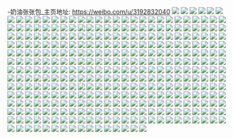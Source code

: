 -奶油张张包_主页地址: https://weibo.com/u/3192832040 
![](https://wx4.sinaimg.cn/mw2000/be4ec028gy1h9kr86ovkrj20u01407a6.jpg) 
![](https://wx4.sinaimg.cn/mw2000/be4ec028gy1h9kr863n80j20u0140440.jpg) 
![](https://wx4.sinaimg.cn/mw2000/be4ec028gy1h9kr85icnvj20u01270xx.jpg) 
![](https://wx4.sinaimg.cn/mw2000/be4ec028gy1h9kr87739oj20ph13fdn8.jpg) 
![](https://wx4.sinaimg.cn/mw2000/be4ec028gy1h9kr851sxpj20u01eb0zp.jpg) 
![](https://wx4.sinaimg.cn/mw2000/be4ec028gy1h9kr84gqhrj20u0152q8x.jpg) 
![](https://wx4.sinaimg.cn/mw2000/be4ec028gy1h9krbdv2n1j20v30almxx.jpg) 
![](https://wx4.sinaimg.cn/mw2000/be4ec028gy1h9kr87sg42j20u0190wo8.jpg) 
![](https://wx4.sinaimg.cn/mw2000/be4ec028gy1h9krapqf5dj20u01sy0xl.jpg) 
![](https://wx4.sinaimg.cn/mw2000/be4ec028ly1h9jt2m1vqmj20u01414c7.jpg) 
![](https://wx4.sinaimg.cn/mw2000/be4ec028ly1h9jt2mrun6j20u014egyx.jpg) 
![](https://wx4.sinaimg.cn/mw2000/be4ec028ly1h9jt2i47yoj20sg11vn8b.jpg) 
![](https://wx4.sinaimg.cn/mw2000/be4ec028ly1h9jt2ovcraj20u0140gt7.jpg) 
![](https://wx4.sinaimg.cn/mw2000/be4ec028ly1h9jt2nqb4ij20u00ttn4e.jpg) 
![](https://wx4.sinaimg.cn/mw2000/be4ec028ly1h9jt2ogrilj20u0140jye.jpg) 
![](https://wx4.sinaimg.cn/mw2000/be4ec028ly1h9jt9kzaxpj20u01sydis.jpg) 
![](https://wx4.sinaimg.cn/mw2000/be4ec028ly1h9j4m9s6tej20pn0rp77x.jpg) 
![](https://wx4.sinaimg.cn/mw2000/be4ec028ly1h9j4m96xtgj20u014079a.jpg) 
![](https://wx4.sinaimg.cn/mw2000/be4ec028ly1h9hi3i7xqej20u0140qb9.jpg) 
![](https://wx4.sinaimg.cn/mw2000/be4ec028ly1h9hi3jis9qj20u01707f7.jpg) 
![](https://wx4.sinaimg.cn/mw2000/be4ec028ly1h9hi596qzaj20u00u07ah.jpg) 
![](https://wx4.sinaimg.cn/mw2000/be4ec028ly1h9hi3itx56j20u0140th7.jpg) 
![](https://wx4.sinaimg.cn/mw2000/be4ec028ly1h9gdjjypbpj20sg1k0duo.jpg) 
![](https://wx4.sinaimg.cn/mw2000/be4ec028ly1h9gdkz5pfjj20u00u0doh.jpg) 
![](https://wx4.sinaimg.cn/mw2000/be4ec028ly1h9gdkyt29xj20uk0u0tgv.jpg) 
![](https://wx4.sinaimg.cn/mw2000/be4ec028ly1h9gdjlj5l9j20u0140dpa.jpg) 
![](https://wx4.sinaimg.cn/mw2000/be4ec028ly1h9gdji15gsj20u00u075o.jpg) 
![](https://wx4.sinaimg.cn/mw2000/be4ec028ly1h9gdlws73ij20u0140tiy.jpg) 
![](https://wx4.sinaimg.cn/mw2000/be4ec028ly1h9gdjhsavxj20u013h11u.jpg) 
![](https://wx4.sinaimg.cn/mw2000/be4ec028ly1h9gdlxlkkcj20u014048i.jpg) 
![](https://wx4.sinaimg.cn/mw2000/be4ec028ly1h9gdl7ga6yj20lb0s4tct.jpg) 
![](https://wx4.sinaimg.cn/mw2000/be4ec028ly1h9f5yxbgdmj20u014wjx5.jpg) 
![](https://wx4.sinaimg.cn/mw2000/be4ec028ly1h9f5yx4pisj20nx0nxtdt.jpg) 
![](https://wx4.sinaimg.cn/mw2000/be4ec028ly1h9f5yxjo9wj20u00u0dj9.jpg) 
![](https://wx4.sinaimg.cn/mw2000/be4ec028ly1h9f5ywv6u5j20u0122thv.jpg) 
![](https://wx4.sinaimg.cn/mw2000/be4ec028ly1h9f6071fwcj20u0140qbv.jpg) 
![](https://wx4.sinaimg.cn/mw2000/be4ec028ly1h9e5erk0atj20u00u0agg.jpg) 
![](https://wx4.sinaimg.cn/mw2000/be4ec028ly1h9e5er1o75j20sg16on5o.jpg) 
![](https://wx4.sinaimg.cn/mw2000/be4ec028ly1h9e5esgjppj211d0u0477.jpg) 
![](https://wx4.sinaimg.cn/mw2000/be4ec028ly1h9e5ercd14j20u013qajc.jpg) 
![](https://wx4.sinaimg.cn/mw2000/be4ec028ly1h9e5erz8ofj20u0120ajs.jpg) 
![](https://wx4.sinaimg.cn/mw2000/be4ec028ly1h9e5espp5xj20u0140n72.jpg) 
![](https://wx4.sinaimg.cn/mw2000/be4ec028ly1h9e5eqqw81j20u0140drx.jpg) 
![](https://wx4.sinaimg.cn/mw2000/be4ec028ly1h9e5es8z26j20u0140tgb.jpg) 
![](https://wx4.sinaimg.cn/mw2000/be4ec028ly1h9cnfs1k3mj20ov0s6n1u.jpg) 
![](https://wx4.sinaimg.cn/mw2000/be4ec028ly1h9cnfs8aw6j20k00sfq5s.jpg) 
![](https://wx4.sinaimg.cn/mw2000/be4ec028ly1h9cnnyfrxuj21400u0gvn.jpg) 
![](https://wx4.sinaimg.cn/mw2000/be4ec028ly1h9bhwe9mpjj20u01907lx.jpg) 
![](https://wx4.sinaimg.cn/mw2000/be4ec028ly1h9bhwdv5v1j20u01404bv.jpg) 
![](https://wx4.sinaimg.cn/mw2000/be4ec028ly1h9bhwdh59uj20u00u00yn.jpg) 
![](https://wx4.sinaimg.cn/mw2000/be4ec028ly1h9bhweydm1j20u00u0q9u.jpg) 
![](https://wx4.sinaimg.cn/mw2000/be4ec028ly1h9bhwd80ftj20u01407b4.jpg) 
![](https://wx4.sinaimg.cn/mw2000/be4ec028ly1h9bhwctqs5j20u01404ay.jpg) 
![](https://wx4.sinaimg.cn/mw2000/be4ec028ly1h9bhwflgbsj20u0140jz5.jpg) 
![](https://wx4.sinaimg.cn/mw2000/be4ec028ly1h9bhwfbc1kj20u0140wl6.jpg) 
![](https://wx4.sinaimg.cn/mw2000/be4ec028ly1h9bhwelmxej20u014043z.jpg) 
![](https://wx4.sinaimg.cn/mw2000/be4ec028ly1h95wmfm667j20lc0sgdlr.jpg) 
![](https://wx4.sinaimg.cn/mw2000/be4ec028ly1h95wmdya17j20u01407dp.jpg) 
![](https://wx4.sinaimg.cn/mw2000/be4ec028ly1h95wmf9yrzj20u01407c9.jpg) 
![](https://wx4.sinaimg.cn/mw2000/be4ec028ly1h95wmenam9j20u010mwkh.jpg) 
![](https://wx4.sinaimg.cn/mw2000/be4ec028ly1h95wme9tw4j20u00u010d.jpg) 
![](https://wx4.sinaimg.cn/mw2000/be4ec028ly1h95wn4smhej20u00u0wi9.jpg) 
![](https://wx4.sinaimg.cn/mw2000/be4ec028ly1h92k32xga7j20u01k1k50.jpg) 
![](https://wx4.sinaimg.cn/mw2000/be4ec028ly1h92k33a9o5j20tz1nv16y.jpg) 
![](https://wx4.sinaimg.cn/mw2000/be4ec028ly1h92k1n2y1pj20u00u077l.jpg) 
![](https://wx4.sinaimg.cn/mw2000/be4ec028ly1h92k1ne8z7j20u00u0afz.jpg) 
![](https://wx4.sinaimg.cn/mw2000/be4ec028ly1h92k1mglb7j20u01con5c.jpg) 
![](https://wx4.sinaimg.cn/mw2000/be4ec028ly1h916q96ok2j20sg0rs10b.jpg) 
![](https://wx4.sinaimg.cn/mw2000/be4ec028ly1h916q9pvhvj20tz0tzjz5.jpg) 
![](https://wx4.sinaimg.cn/mw2000/be4ec028ly1h916qa7oqqj20sg0ogdit.jpg) 
![](https://wx4.sinaimg.cn/mw2000/be4ec028ly1h916qagjaqj20nl17f7di.jpg) 
![](https://wx4.sinaimg.cn/mw2000/be4ec028ly1h916qaxjyuj20u00u010j.jpg) 
![](https://wx4.sinaimg.cn/mw2000/be4ec028ly1h916q9huogj20sg1jxal3.jpg) 
![](https://wx4.sinaimg.cn/mw2000/be4ec028ly1h8xwhl2l36j20sg2ib4ho.jpg) 
![](https://wx4.sinaimg.cn/mw2000/be4ec028ly1h8xwhkj994j20sg26onp7.jpg) 
![](https://wx4.sinaimg.cn/mw2000/be4ec028ly1h8xwhlwzzqj20sg1g4dly.jpg) 
![](https://wx4.sinaimg.cn/mw2000/be4ec028ly1h8xwhlnkwyj20sg35raze.jpg) 
![](https://wx4.sinaimg.cn/mw2000/be4ec028ly1h8xwjfcriwj20u0140gs4.jpg) 
![](https://wx4.sinaimg.cn/mw2000/be4ec028ly1h8xwhmlnkkj20u0140tf7.jpg) 
![](https://wx4.sinaimg.cn/mw2000/be4ec028ly1h8xwhm6caxj20u0140q91.jpg) 
![](https://wx4.sinaimg.cn/mw2000/be4ec028ly1h8xwhnsav1j20u01407ad.jpg) 
![](https://wx4.sinaimg.cn/mw2000/be4ec028ly1h8xwhnjgckj20k00zkae9.jpg) 
![](https://wx4.sinaimg.cn/mw2000/be4ec028ly1h8w5zrok2yj20u014010j.jpg) 
![](https://wx4.sinaimg.cn/mw2000/be4ec028ly1h8w5zrdg2zj20u00u0n3u.jpg) 
![](https://wx4.sinaimg.cn/mw2000/be4ec028ly1h8w5zsz4o1j20u014847c.jpg) 
![](https://wx4.sinaimg.cn/mw2000/be4ec028ly1h8w67fxgexj20wi0kqjwv.jpg) 
![](https://wx4.sinaimg.cn/mw2000/be4ec028ly1h8w68h50mlj20u00u0wiz.jpg) 
![](https://wx4.sinaimg.cn/mw2000/be4ec028ly1h8t89d91lqj20sg0sgtbk.jpg) 
![](https://wx4.sinaimg.cn/mw2000/be4ec028ly1h8t89dhti4j20on0onq62.jpg) 
![](https://wx4.sinaimg.cn/mw2000/be4ec028ly1h8t89cy1ppj20pi0piq6j.jpg) 
![](https://wx4.sinaimg.cn/mw2000/be4ec028ly1h8t89dsi2gj20u00u0gqy.jpg) 
![](https://wx4.sinaimg.cn/mw2000/be4ec028ly1h8qq3iuypsj20u0191aef.jpg) 
![](https://wx4.sinaimg.cn/mw2000/be4ec028ly1h8qq3i8gkzj20u01907as.jpg) 
![](https://wx4.sinaimg.cn/mw2000/be4ec028ly1h8pmcr37omj20sg1dsk2c.jpg) 
![](https://wx4.sinaimg.cn/mw2000/be4ec028ly1h8pmcru36nj20sg1dpn8c.jpg) 
![](https://wx4.sinaimg.cn/mw2000/be4ec028ly1h8pmcs4bpmj20sg1kwamt.jpg) 
![](https://wx4.sinaimg.cn/mw2000/be4ec028ly1h8pmcrk40kj20sg1kvduo.jpg) 
![](https://wx4.sinaimg.cn/mw2000/be4ec028ly1h8pmcsdytsj20u0140n26.jpg) 
![](https://wx4.sinaimg.cn/mw2000/be4ec028ly1h8pmcrbtx7j20u0140tdc.jpg) 
![](https://wx4.sinaimg.cn/mw2000/be4ec028ly1h8pmcstcjij20u013v77c.jpg) 
![](https://wx4.sinaimg.cn/mw2000/be4ec028ly1h8o1hfld06j20u0140tie.jpg) 
![](https://wx4.sinaimg.cn/mw2000/be4ec028ly1h8o1hdo8zlj20u014046m.jpg) 
![](https://wx4.sinaimg.cn/mw2000/be4ec028ly1h8o1nh50jsj20u0140aiv.jpg) 
![](https://wx4.sinaimg.cn/mw2000/be4ec028ly1h8o1hfunj4j20u0140473.jpg) 
![](https://wx4.sinaimg.cn/mw2000/be4ec028ly1h8o1m0ddr8j20u0140aik.jpg) 
![](https://wx4.sinaimg.cn/mw2000/be4ec028ly1h8o1hg5nzzj20u0140jzi.jpg) 
![](https://wx4.sinaimg.cn/mw2000/be4ec028ly1h8o1hgdr3oj20u013xn1n.jpg) 
![](https://wx4.sinaimg.cn/mw2000/be4ec028ly1h8o1m1fromj20p5142djk.jpg) 
![](https://wx4.sinaimg.cn/mw2000/be4ec028ly1h8o1lzzccmj20u013pn2u.jpg) 
![](https://wx4.sinaimg.cn/mw2000/be4ec028ly1h8o1m14yrsj20u01417aq.jpg) 
![](https://wx4.sinaimg.cn/mw2000/be4ec028ly1h8o1hdwmwsj20u014lte3.jpg) 
![](https://wx4.sinaimg.cn/mw2000/be4ec028ly1h8o1he7pzbj20u014u450.jpg) 
![](https://wx4.sinaimg.cn/mw2000/be4ec028ly1h8mbd5sn6ij20u01hck0a.jpg) 
![](https://wx4.sinaimg.cn/mw2000/be4ec028ly1h8mb1pvz2kj20u0141n2a.jpg) 
![](https://wx4.sinaimg.cn/mw2000/be4ec028ly1h8mbgobxyqj20u0141wjs.jpg) 
![](https://wx4.sinaimg.cn/mw2000/be4ec028ly1h8mbgond52j20u0141wj7.jpg) 
![](https://wx4.sinaimg.cn/mw2000/be4ec028ly1h8mb1r6hkpj20u0140tg1.jpg) 
![](https://wx4.sinaimg.cn/mw2000/be4ec028ly1h8j1b7z8puj20vm0u0jy6.jpg) 
![](https://wx4.sinaimg.cn/mw2000/be4ec028ly1h8j1b7q7eqj20vm0u0dmv.jpg) 
![](https://wx4.sinaimg.cn/mw2000/be4ec028ly1h8j1b8kcefj21720u0grc.jpg) 
![](https://wx4.sinaimg.cn/mw2000/be4ec028ly1h8j1b8ba64j20u01ap11c.jpg) 
![](https://wx4.sinaimg.cn/mw2000/be4ec028ly1h8hin5xs7gj20sg1drna2.jpg) 
![](https://wx4.sinaimg.cn/mw2000/be4ec028ly1h8hin5l19aj20sg14tk2a.jpg) 
![](https://wx4.sinaimg.cn/mw2000/be4ec028ly1h8hin4xl7nj20sg16zgvl.jpg) 
![](https://wx4.sinaimg.cn/mw2000/be4ec028ly1h8hin7673fj20u00u0gq9.jpg) 
![](https://wx4.sinaimg.cn/mw2000/be4ec028ly1h8hiokjzxkj20u0140jyw.jpg) 
![](https://wx4.sinaimg.cn/mw2000/be4ec028ly1h8hin6p44jj20u20u0460.jpg) 
![](https://wx4.sinaimg.cn/mw2000/be4ec028ly1h8hin7rkvjj20u014044k.jpg) 
![](https://wx4.sinaimg.cn/mw2000/be4ec028ly1h8hin6c5gjj20rt1aialg.jpg) 
![](https://wx4.sinaimg.cn/mw2000/be4ec028ly1h8hin7h7gbj20u0140dob.jpg) 
![](https://wx4.sinaimg.cn/mw2000/be4ec028ly1h8980kzp0sj20u00u0zp6.jpg) 
![](https://wx4.sinaimg.cn/mw2000/be4ec028ly1h85wmvit8cj20sg1o9qih.jpg) 
![](https://wx4.sinaimg.cn/mw2000/be4ec028ly1h85wmyh9fgj20u0190ndz.jpg) 
![](https://wx4.sinaimg.cn/mw2000/be4ec028ly1h85wmy2hf3j20u0190dv8.jpg) 
![](https://wx4.sinaimg.cn/mw2000/be4ec028ly1h85wmx0is2j20u012kk1h.jpg) 
![](https://wx4.sinaimg.cn/mw2000/be4ec028ly1h85wmvzbd4j20sg1kck4z.jpg) 
![](https://wx4.sinaimg.cn/mw2000/be4ec028ly1h85wmw8hvtj20sg1kw15w.jpg) 
![](https://wx4.sinaimg.cn/mw2000/be4ec028ly1h85wmwolwtj20u015r12g.jpg) 
![](https://wx4.sinaimg.cn/mw2000/be4ec028ly1h85wmxss7zj20lc0sgahp.jpg) 
![](https://wx4.sinaimg.cn/mw2000/be4ec028ly1h85wmz1lcpj20u0140gsk.jpg) 
![](https://wx4.sinaimg.cn/mw2000/be4ec028ly1h85wmxihhpj20u0140n5u.jpg) 
![](https://wx4.sinaimg.cn/mw2000/be4ec028ly1h82k4wlilkj20u00u00zb.jpg) 
![](https://wx4.sinaimg.cn/mw2000/be4ec028ly1h82k4uxkeqj20u010sjyb.jpg) 
![](https://wx4.sinaimg.cn/mw2000/be4ec028ly1h82k4ww1akj20u00u0444.jpg) 
![](https://wx4.sinaimg.cn/mw2000/be4ec028ly1h82k4umm07j20u014cti7.jpg) 
![](https://wx4.sinaimg.cn/mw2000/be4ec028ly1h82k4vcrbaj20u01404co.jpg) 
![](https://wx4.sinaimg.cn/mw2000/be4ec028ly1h82k4w79q2j20u013pahs.jpg) 
![](https://wx4.sinaimg.cn/mw2000/be4ec028ly1h80yls2oo0j20u00ykjxd.jpg) 
![](https://wx4.sinaimg.cn/mw2000/be4ec028ly1h80ylta6mtj20u00u0ah9.jpg) 
![](https://wx4.sinaimg.cn/mw2000/be4ec028ly1h80ylrlg8dj20u010u119.jpg) 
![](https://wx4.sinaimg.cn/mw2000/be4ec028ly1h80yltlk0hj20u014cad5.jpg) 
![](https://wx4.sinaimg.cn/mw2000/be4ec028ly1h7z01b5wvej20u013fn60.jpg) 
![](https://wx4.sinaimg.cn/mw2000/be4ec028ly1h7z0389d7uj20sg1udww4.jpg) 
![](https://wx4.sinaimg.cn/mw2000/be4ec028ly1h7z01axquwj20sg1l4du7.jpg) 
![](https://wx4.sinaimg.cn/mw2000/be4ec028ly1h7z01bh6ydj20u013w4e2.jpg) 
![](https://wx4.sinaimg.cn/mw2000/be4ec028ly1h7z03o7ieij20u0140wo7.jpg) 
![](https://wx4.sinaimg.cn/mw2000/be4ec028ly1h7z01cg7axj20u010an50.jpg) 
![](https://wx4.sinaimg.cn/mw2000/be4ec028ly1h7z03nzktuj20u014eqb6.jpg) 
![](https://wx4.sinaimg.cn/mw2000/be4ec028ly1h7z01d8m6qj20u0140qc4.jpg) 
![](https://wx4.sinaimg.cn/mw2000/be4ec028ly1h7z01esc1cj20lc0sgacu.jpg) 
![](https://wx4.sinaimg.cn/mw2000/be4ec028ly1h7z06tx252j20u01400xd.jpg) 
![](https://wx4.sinaimg.cn/mw2000/be4ec028ly1h7z01cwk74j20u0140ai1.jpg) 
![](https://wx4.sinaimg.cn/mw2000/be4ec028ly1h7z03vpoclj20u01syq57.jpg) 
![](https://wx4.sinaimg.cn/mw2000/be4ec028ly1h7vk5p1rghj20sg1v0180.jpg) 
![](https://wx4.sinaimg.cn/mw2000/be4ec028ly1h7vk5q0bczj20u20u00yw.jpg) 
![](https://wx4.sinaimg.cn/mw2000/be4ec028ly1h7vk5q8rwej20sg1ku7jn.jpg) 
![](https://wx4.sinaimg.cn/mw2000/be4ec028ly1h7vk5r1butj20u00u0qfx.jpg) 
![](https://wx4.sinaimg.cn/mw2000/be4ec028ly1h7vk5ry9wsj20sg0sgn3y.jpg) 
![](https://wx4.sinaimg.cn/mw2000/be4ec028ly1h7vk5s4vtfj20u00u0tdm.jpg) 
![](https://wx4.sinaimg.cn/mw2000/be4ec028ly1h7vk5pmo5hj20sg2dc7q9.jpg) 
![](https://wx4.sinaimg.cn/mw2000/be4ec028ly1h7vk7sfs3bj20lc0sgq9d.jpg) 
![](https://wx4.sinaimg.cn/mw2000/be4ec028ly1h7vk5qt513j20u013odqk.jpg) 
![](https://wx4.sinaimg.cn/mw2000/be4ec028ly1h7vk5ro5haj20u00u07ae.jpg) 
![](https://wx4.sinaimg.cn/mw2000/be4ec028ly1h7v772bppmj20u01400x6.jpg) 
![](https://wx4.sinaimg.cn/mw2000/be4ec028ly1h7v771zjsvj20u013p780.jpg) 
![](https://wx4.sinaimg.cn/mw2000/be4ec028ly1h7v772ijgsj20u0140aeg.jpg) 
![](https://wx4.sinaimg.cn/mw2000/be4ec028ly1h7v778zllmj20u0140q7r.jpg) 
![](https://wx4.sinaimg.cn/mw2000/be4ec028ly1h7taqnx0mcj20sg1vdk2p.jpg) 
![](https://wx4.sinaimg.cn/mw2000/be4ec028ly1h7taqn5x1pj20sg2mte5g.jpg) 
![](https://wx4.sinaimg.cn/mw2000/be4ec028ly1h7taqnmo4hj20sg23ukcq.jpg) 
![](https://wx4.sinaimg.cn/mw2000/be4ec028ly1h7taqpawj9j20sg2dc7t7.jpg) 
![](https://wx4.sinaimg.cn/mw2000/be4ec028ly1h7taqsdecnj20sg16oak3.jpg) 
![](https://wx4.sinaimg.cn/mw2000/be4ec028ly1h7taqrkqvdj20sg3844qp.jpg) 
![](https://wx4.sinaimg.cn/mw2000/be4ec028ly1h7taqs4egtj20sg1kwk91.jpg) 
![](https://wx4.sinaimg.cn/mw2000/be4ec028ly1h7taqsqkbsj20u0140n2f.jpg) 
![](https://wx4.sinaimg.cn/mw2000/be4ec028ly1h7taqqco51j20sg2maaxj.jpg) 
![](https://wx4.sinaimg.cn/mw2000/be4ec028ly1h7taqokwhdj20sg1n9qlq.jpg) 
![](https://wx4.sinaimg.cn/mw2000/be4ec028ly1h7taqqxiblj20sg23uh73.jpg) 
![](https://wx4.sinaimg.cn/mw2000/be4ec028ly1h7sax2ubg5j20u014010d.jpg) 
![](https://wx4.sinaimg.cn/mw2000/be4ec028ly1h7saxp0wbrj20u0191al6.jpg) 
![](https://wx4.sinaimg.cn/mw2000/be4ec028ly1h7saxoo2mej20u0191ahr.jpg) 
![](https://wx4.sinaimg.cn/mw2000/be4ec028ly1h7sax2dtmgj20u0140wlr.jpg) 
![](https://wx4.sinaimg.cn/mw2000/be4ec028ly1h7sax2448vj20u0140n4w.jpg) 
![](https://wx4.sinaimg.cn/mw2000/be4ec028ly1h7sax1vu62j20u10u0n5m.jpg) 
![](https://wx4.sinaimg.cn/mw2000/be4ec028ly1h7sax32h4uj20u01400yf.jpg) 
![](https://wx4.sinaimg.cn/mw2000/be4ec028ly1h7sax12s2mj20u014079q.jpg) 
![](https://wx4.sinaimg.cn/mw2000/be4ec028ly1h7q2rh9qwaj20u00u0n3e.jpg) 
![](https://wx4.sinaimg.cn/mw2000/be4ec028ly1h7q2rhidsoj20u0140n40.jpg) 
![](https://wx4.sinaimg.cn/mw2000/be4ec028ly1h7q2rhs7tjj20u01407gu.jpg) 
![](https://wx4.sinaimg.cn/mw2000/be4ec028ly1h7q2rgo0mhj20u00u0n4r.jpg) 
![](https://wx4.sinaimg.cn/mw2000/be4ec028ly1h7q2ri38acj20u00u045m.jpg) 
![](https://wx4.sinaimg.cn/mw2000/be4ec028ly1h7mdpfz2xwj21ex0u013g.jpg) 
![](https://wx4.sinaimg.cn/mw2000/be4ec028ly1h7mdpgdu0cj20u0140dnm.jpg) 
![](https://wx4.sinaimg.cn/mw2000/be4ec028ly1h7mdpgmdkej20u01407ed.jpg) 
![](https://wx4.sinaimg.cn/mw2000/be4ec028ly1h7mdph04yyj20u0140gw3.jpg) 
![](https://wx4.sinaimg.cn/mw2000/be4ec028ly1h7mdphgcwoj20u0140qdf.jpg) 
![](https://wx4.sinaimg.cn/mw2000/be4ec028ly1h7j161du01j20u00u0wme.jpg) 
![](https://wx4.sinaimg.cn/mw2000/be4ec028ly1h7j161nyfgj20u10u0tfq.jpg) 
![](https://wx4.sinaimg.cn/mw2000/be4ec028ly1h7j160qa6bj20u0124n44.jpg) 
![](https://wx4.sinaimg.cn/mw2000/be4ec028ly1h7j16090o9j20u0140n54.jpg) 
![](https://wx4.sinaimg.cn/mw2000/be4ec028ly1h7j160ho0wj20u01jiguk.jpg) 
![](https://wx4.sinaimg.cn/mw2000/be4ec028ly1h7j162n6j3j20u00u00x0.jpg) 
![](https://wx4.sinaimg.cn/mw2000/be4ec028ly1h7j16246kxj20u014047l.jpg) 
![](https://wx4.sinaimg.cn/mw2000/be4ec028ly1h7j15zza0cj20u0140agk.jpg) 
![](https://wx4.sinaimg.cn/mw2000/be4ec028ly1h7j162yj9hj20u0140gxf.jpg) 
![](https://wx4.sinaimg.cn/mw2000/be4ec028ly1h7e5hm618ij20u0190n5q.jpg) 
![](https://wx4.sinaimg.cn/mw2000/be4ec028ly1h7e5hkjj4jj20u0179gyb.jpg) 
![](https://wx4.sinaimg.cn/mw2000/be4ec028ly1h7e5hl8lnqj20u00yejui.jpg) 
![](https://wx4.sinaimg.cn/mw2000/be4ec028ly1h7e5hlho0ij20u0190wqm.jpg) 
![](https://wx4.sinaimg.cn/mw2000/be4ec028ly1h7e5hkx794j20u0140429.jpg) 
![](https://wx4.sinaimg.cn/mw2000/be4ec028ly1h7e5hkr0ghj20u01400ws.jpg) 
![](https://wx4.sinaimg.cn/mw2000/be4ec028ly1h7e5hlyct7j20u00u0n41.jpg) 
![](https://wx4.sinaimg.cn/mw2000/be4ec028ly1h7e5hloadcj20u10u0gol.jpg) 
![](https://wx4.sinaimg.cn/mw2000/be4ec028ly1h78onqfb7ij20u0110jt0.jpg) 
![](https://wx4.sinaimg.cn/mw2000/be4ec028ly1h78onq170wj20u01407bi.jpg) 
![](https://wx4.sinaimg.cn/mw2000/be4ec028ly1h78onqmeoyj20u0140gq7.jpg) 
![](https://wx4.sinaimg.cn/mw2000/be4ec028ly1h78oof1wilj20u0173jta.jpg) 
![](https://wx4.sinaimg.cn/mw2000/be4ec028ly1h71mb5k1ytj20u10u0dhs.jpg) 
![](https://wx4.sinaimg.cn/mw2000/be4ec028ly1h71mb45xdfj20u00u0wgl.jpg) 
![](https://wx4.sinaimg.cn/mw2000/be4ec028ly1h71mb60o9uj20u10u0jsu.jpg) 
![](https://wx4.sinaimg.cn/mw2000/be4ec028ly1h6uqp99pjsj20sg28k1dr.jpg) 
![](https://wx4.sinaimg.cn/mw2000/be4ec028ly1h6uqpcz8k7j20sg23u7wh.jpg) 
![](https://wx4.sinaimg.cn/mw2000/be4ec028ly1h6uqp7rr4ej20u01o0h1v.jpg) 
![](https://wx4.sinaimg.cn/mw2000/be4ec028ly1h6uqp8bm4gj20u01o07ma.jpg) 
![](https://wx4.sinaimg.cn/mw2000/be4ec028ly1h6uqp8txnmj20sg2dc4qp.jpg) 
![](https://wx4.sinaimg.cn/mw2000/be4ec028ly1h6uqpcejsqj20sg23u4qp.jpg) 
![](https://wx4.sinaimg.cn/mw2000/be4ec028ly1h6uqpbnlnvj20sg36ze81.jpg) 
![](https://wx4.sinaimg.cn/mw2000/be4ec028ly1h6uqpav0t7j20sg3jznpd.jpg) 
![](https://wx4.sinaimg.cn/mw2000/be4ec028ly1h6uqp9n1bsj20sg2qlaoy.jpg) 
![](https://wx4.sinaimg.cn/mw2000/be4ec028ly1h6uqpeqbc6j20u0140akn.jpg) 
![](https://wx4.sinaimg.cn/mw2000/be4ec028ly1h6uqpdcgznj20u014ogwl.jpg) 
![](https://wx4.sinaimg.cn/mw2000/be4ec028ly1h6uqpdly1ej20u0140k0d.jpg) 
![](https://wx4.sinaimg.cn/mw2000/be4ec028ly1h6uqpf6czsj20u0190amp.jpg) 
![](https://wx4.sinaimg.cn/mw2000/be4ec028ly1h6uqpgmli9j20u0190wuh.jpg) 
![](https://wx4.sinaimg.cn/mw2000/be4ec028ly1h6tk6mr3dgj20u02s34qp.jpg) 
![](https://wx4.sinaimg.cn/mw2000/be4ec028ly1h6tk686dzuj20u0281e65.jpg) 
![](https://wx4.sinaimg.cn/mw2000/be4ec028ly1h6tk6kjcd7j20u0550hdt.jpg) 
![](https://wx4.sinaimg.cn/mw2000/be4ec028ly1h6tk6jtptaj20u04qax6p.jpg) 
![](https://wx4.sinaimg.cn/mw2000/be4ec028ly1h6tk6lba7tj20u04f5hdt.jpg) 
![](https://wx4.sinaimg.cn/mw2000/be4ec028ly1h6tk6m1cz5j20u043inpd.jpg) 
![](https://wx4.sinaimg.cn/mw2000/be4ec028ly1h6tk6n16kuj20u0141jx5.jpg) 
![](https://wx4.sinaimg.cn/mw2000/be4ec028ly1h6tk6n8lkcj20u0140n1v.jpg) 
![](https://wx4.sinaimg.cn/mw2000/be4ec028ly1h6tk6oejjbj20u0190n5u.jpg) 
![](https://wx4.sinaimg.cn/mw2000/be4ec028ly1h6tk6opy0bj20u0190grp.jpg) 
![](https://wx4.sinaimg.cn/mw2000/be4ec028ly1h6tk8gth72j20u0190wlt.jpg) 
![](https://wx4.sinaimg.cn/mw2000/be4ec028ly1h6sfmfb6a2j20u011wagq.jpg) 
![](https://wx4.sinaimg.cn/mw2000/be4ec028ly1h6sfmgspkmj20u00u0k1g.jpg) 
![](https://wx4.sinaimg.cn/mw2000/be4ec028ly1h6sfme9uf1j20u0280kbu.jpg) 
![](https://wx4.sinaimg.cn/mw2000/be4ec028ly1h6sfmeotlwj20u01mpk0y.jpg) 
![](https://wx4.sinaimg.cn/mw2000/be4ec028ly1h6sfmf26boj20u01mp4du.jpg) 
![](https://wx4.sinaimg.cn/mw2000/be4ec028ly1h6sfmh4gnfj20u0140dq9.jpg) 
![](https://wx4.sinaimg.cn/mw2000/be4ec028ly1h6sfmdnoyyj20u0140k0h.jpg) 
![](https://wx4.sinaimg.cn/mw2000/be4ec028ly1h6sfmhv5yqj20u0140af2.jpg) 
![](https://wx4.sinaimg.cn/mw2000/be4ec028ly1h6sfmg4qpcj20sg1kwwuh.jpg) 
![](https://wx4.sinaimg.cn/mw2000/be4ec028ly1h6sfmi7oj6j20sg2dbanm.jpg) 
![](https://wx4.sinaimg.cn/mw2000/be4ec028ly1h6sfmghuxxj20u20u0tge.jpg) 
![](https://wx4.sinaimg.cn/mw2000/be4ec028ly1h6p1td3b91j20u012cjvd.jpg) 
![](https://wx4.sinaimg.cn/mw2000/be4ec028ly1h6p1tdarftj20u014046g.jpg) 
![](https://wx4.sinaimg.cn/mw2000/be4ec028ly1h6p1te55gqj20u0140gxh.jpg) 
![](https://wx4.sinaimg.cn/mw2000/be4ec028ly1h6p1tfi51rj20u01400zs.jpg) 
![](https://wx4.sinaimg.cn/mw2000/be4ec028ly1h6p1tfx9ixj20u0140459.jpg) 
![](https://wx4.sinaimg.cn/mw2000/be4ec028ly1h6p1tf53t6j20u0140agq.jpg) 
![](https://wx4.sinaimg.cn/mw2000/be4ec028ly1h6p1tgwzu5j20u0140dsp.jpg) 
![](https://wx4.sinaimg.cn/mw2000/be4ec028ly1h6p1tcpfn1j20u0141794.jpg) 
![](https://wx4.sinaimg.cn/mw2000/be4ec028ly1h6p1tgg6hzj20u00u0aki.jpg) 
![](https://wx4.sinaimg.cn/mw2000/be4ec028ly1h6p1tesdi5j20u013gjxe.jpg) 
![](https://wx4.sinaimg.cn/mw2000/be4ec028ly1h6p1tdin40j20u00u0gsn.jpg) 
![](https://wx4.sinaimg.cn/mw2000/be4ec028ly1h6p1teiu7jj20u00u00yr.jpg) 
![](https://wx4.sinaimg.cn/mw2000/be4ec028ly1h6oj2nb502j20n00mhq4e.jpg) 
![](https://wx4.sinaimg.cn/mw2000/be4ec028ly1h6oj2o1ksbj20sg0rsq3k.jpg) 
![](https://wx4.sinaimg.cn/mw2000/be4ec028ly1h6kawqy6hij20u014011g.jpg) 
![](https://wx4.sinaimg.cn/mw2000/be4ec028ly1h6gweo648bj20u01404d3.jpg) 
![](https://wx4.sinaimg.cn/mw2000/be4ec028ly1h6gweq3wxyj20u012wk3c.jpg) 
![](https://wx4.sinaimg.cn/mw2000/be4ec028ly1h6gweqwlxcj20uv0u0q9b.jpg) 
![](https://wx4.sinaimg.cn/mw2000/be4ec028ly1h6gwemnpdlj20u0140146.jpg) 
![](https://wx4.sinaimg.cn/mw2000/be4ec028ly1h6gweqm0eoj20u00u0n13.jpg) 
![](https://wx4.sinaimg.cn/mw2000/be4ec028ly1h6gweonrgbj20u00u0n68.jpg) 
![](https://wx4.sinaimg.cn/mw2000/be4ec028ly1h6gwer8tv4j20u0140wmk.jpg) 
![](https://wx4.sinaimg.cn/mw2000/be4ec028ly1h6gwemx5gvj20u014049t.jpg) 
![](https://wx4.sinaimg.cn/mw2000/be4ec028ly1h6gwescypij20u20u0778.jpg) 
![](https://wx4.sinaimg.cn/mw2000/be4ec028ly1h6gweryavjj20u00u0wjf.jpg) 
![](https://wx4.sinaimg.cn/mw2000/be4ec028ly1h6gwenghdrj20u00u0gra.jpg) 
![](https://wx4.sinaimg.cn/mw2000/be4ec028ly1h6gwerlob8j20u014042k.jpg) 
![](https://wx4.sinaimg.cn/mw2000/be4ec028ly1h61mr3uu1yj20u01hcdlr.jpg) 
![](https://wx4.sinaimg.cn/mw2000/be4ec028ly1h61mr3k1w9j20u01hcju1.jpg) 
![](https://wx4.sinaimg.cn/mw2000/be4ec028ly1h61mr43s1vj20u0140tg7.jpg) 
![](https://wx4.sinaimg.cn/mw2000/be4ec028ly1h61mr51oioj20u0140n7p.jpg) 
![](https://wx4.sinaimg.cn/mw2000/be4ec028ly1h61mr4da54j20u0140tfz.jpg) 
![](https://wx4.sinaimg.cn/mw2000/be4ec028ly1h61mr5kvgoj20u00xwq5e.jpg) 
![](https://wx4.sinaimg.cn/mw2000/be4ec028ly1h61mr4m2q7j20u0124dog.jpg) 
![](https://wx4.sinaimg.cn/mw2000/be4ec028ly1h61mr4shshj20u10u0whq.jpg) 
![](https://wx4.sinaimg.cn/mw2000/be4ec028ly1h61mr5axzmj20u01400yp.jpg) 
![](https://wx4.sinaimg.cn/mw2000/be4ec028gy1h5zb2crnthj20u010ygt2.jpg) 
![](https://wx4.sinaimg.cn/mw2000/be4ec028gy1h5zb51bqodj20u012jwmz.jpg) 
![](https://wx4.sinaimg.cn/mw2000/be4ec028gy1h5zb2f9675j20u0140whw.jpg) 
![](https://wx4.sinaimg.cn/mw2000/be4ec028gy1h5zb2pvgdcj20u00u0dmo.jpg) 
![](https://wx4.sinaimg.cn/mw2000/be4ec028gy1h5zb2a4u00j20u00u0tat.jpg) 
![](https://wx4.sinaimg.cn/mw2000/be4ec028ly1h5xy7iu6wdj20ku0rswhi.jpg) 
![](https://wx4.sinaimg.cn/mw2000/be4ec028ly1h5vzfcp50ij20u01407a4.jpg) 
![](https://wx4.sinaimg.cn/mw2000/be4ec028ly1h5vzfbrftnj20u00ze79l.jpg) 
![](https://wx4.sinaimg.cn/mw2000/be4ec028ly1h5vzfdc7gaj214l0u048c.jpg) 
![](https://wx4.sinaimg.cn/mw2000/be4ec028ly1h5vzfcwg7nj20u01400xe.jpg) 
![](https://wx4.sinaimg.cn/mw2000/be4ec028ly1h5vzfc36q9j20u0140zmn.jpg) 
![](https://wx4.sinaimg.cn/mw2000/be4ec028ly1h5vzfd4lytj20u00u0dls.jpg) 
![](https://wx4.sinaimg.cn/mw2000/be4ec028ly1h5vzfcd5tcj20u0140dll.jpg) 
![](https://wx4.sinaimg.cn/mw2000/be4ec028ly1h5vzfbi5aqj20u0140tko.jpg) 
![](https://wx4.sinaimg.cn/mw2000/be4ec028ly1h5vzfdktjjj20u013078p.jpg) 
![](https://wx4.sinaimg.cn/mw2000/be4ec028ly1h5r0qjusazj20wh0hv0we.jpg) 
![](https://wx4.sinaimg.cn/mw2000/be4ec028ly1h5flpq7adwj20u0140gv1.jpg) 
![](https://wx4.sinaimg.cn/mw2000/be4ec028ly1h5flpqr1ehj20u00u0gq0.jpg) 
![](https://wx4.sinaimg.cn/mw2000/be4ec028ly1h5flpng6sqj20u20u0gsd.jpg) 
![](https://wx4.sinaimg.cn/mw2000/be4ec028ly1h5flpo8itij20u00u0qat.jpg) 
![](https://wx4.sinaimg.cn/mw2000/be4ec028ly1h5flpoz5f8j20ul0u0dog.jpg) 
![](https://wx4.sinaimg.cn/mw2000/be4ec028ly1h5flppobcjj20u10u0gti.jpg) 
![](https://wx4.sinaimg.cn/mw2000/be4ec028ly1h5flpwciogj20k00zk7at.jpg) 
![](https://wx4.sinaimg.cn/mw2000/be4ec028ly1h5flsm13guj20u011ktf6.jpg) 
![](https://wx4.sinaimg.cn/mw2000/be4ec028ly1h5flpumof7j20u0140k0s.jpg) 
![](https://wx4.sinaimg.cn/mw2000/be4ec028ly1h5flslgraij20u0140qeo.jpg) 
![](https://wx4.sinaimg.cn/mw2000/be4ec028ly1h58v4346kyj20u0140125.jpg) 
![](https://wx4.sinaimg.cn/mw2000/be4ec028ly1h58v43tr6sj20u0140guv.jpg) 
![](https://wx4.sinaimg.cn/mw2000/be4ec028ly1h58v449pdhj20u00u0n18.jpg) 
![](https://wx4.sinaimg.cn/mw2000/be4ec028ly1h58v43h9qkj20u0140dns.jpg) 
![](https://wx4.sinaimg.cn/mw2000/be4ec028ly1h58v4m3m8xj20u0140dny.jpg) 
![](https://wx4.sinaimg.cn/mw2000/be4ec028ly1h58v410exkj20u0140gvs.jpg) 
![](https://wx4.sinaimg.cn/mw2000/be4ec028ly1h58v452t3bj21400u0wrp.jpg) 
![](https://wx4.sinaimg.cn/mw2000/be4ec028ly1h58v476q1kj20u00u0dlj.jpg) 
![](https://wx4.sinaimg.cn/mw2000/be4ec028ly1h58v44qomuj20vr0u0ahv.jpg) 
![](https://wx4.sinaimg.cn/mw2000/be4ec028ly1h58v46tqtfj20u0140qdv.jpg) 
![](https://wx4.sinaimg.cn/mw2000/be4ec028ly1h58v42kfazj20u00yntkb.jpg) 
![](https://wx4.sinaimg.cn/mw2000/be4ec028ly1h58v41c4h0j20u00u0wi9.jpg) 
![](https://wx4.sinaimg.cn/mw2000/be4ec028gy1h55lgowxbfj21400u0teb.jpg) 
![](https://wx4.sinaimg.cn/mw2000/be4ec028ly1h29f6e8mwhj20qo0qo0w7.jpg) 
![](https://wx4.sinaimg.cn/mw2000/be4ec028ly1gzkecyfb5wj21jk15ok5h.jpg) 
![](https://wx4.sinaimg.cn/mw2000/be4ec028gy1gs6b9wer2vj20on0ongoo.jpg) 
![](https://wx4.sinaimg.cn/mw2000/be4ec028gy1gvxk979p30j20u00u0wq1.jpg) 
![](https://wx4.sinaimg.cn/mw2000/be4ec028ly1gnoxhaayfej20qo1lrgvr.jpg) 
![](https://wx4.sinaimg.cn/mw2000/be4ec028ly1fyt2sp0krwj20qo0qomy8.jpg) 
